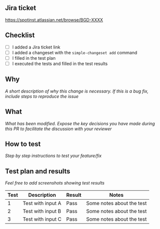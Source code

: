 ## Jira ticket

https://spotinst.atlassian.net/browse/BGD-XXXX

## Checklist
- [ ] I added a Jira ticket link
- [ ] I added a changeset with the `simple-changeset add` command
- [ ] I filled in the test plan
- [ ] I executed the tests and filled in the test results

## Why

_A short description of why this change is necessary. If this is a bug fix, include steps to reproduce the issue_

## What

_What has been modified. Expose the key decisions you have made during this PR to facilitate the discussion with your reviewer_

## How to test

_Step by step instructions to test your feature/fix_

## Test plan and results

_Feel free to add screenshots showing test results_

| Test | Description       | Result | Notes                      |
|------|-------------------|--------|----------------------------|
| 1    | Test with input A | Pass   | Some notes about the test  |
| 2    | Test with input B | Pass   | Some notes about the test  |
| 3    | Test with input C | Pass   | Some notes about the test  |
